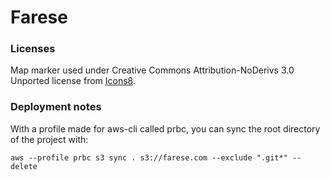 # Farese

### Licenses

Map marker used under Creative Commons Attribution-NoDerivs 3.0 Unported license from [Icons8](https://icons8.com).

### Deployment notes

With a profile made for aws-cli called prbc, you can sync the root directory of the project with:

```
aws --profile prbc s3 sync . s3://farese.com --exclude ".git*" --delete
```
